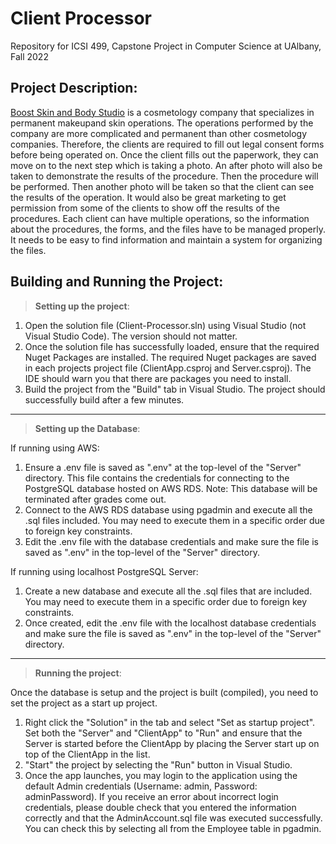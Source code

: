 # Client Processor
Repository for ICSI 499, Capstone Project in Computer Science at UAlbany, Fall 2022

## Project Description:
[Boost Skin and Body Studio](https://boostskinbody.com/) is a cosmetology company that specializes in permanent makeupand skin operations. The operations performed by the company are more complicated and permanent than other cosmetology companies. Therefore, the clients are required to fill out legal consent forms before being operated on. Once the client fills out the paperwork, they can move on to the next step which is taking a photo. An after photo will also be taken to demonstrate the results of the procedure. Then the procedure will be performed. Then another photo will be taken so that the client can see the results of the operation. It would also be great marketing to get permission from some of the clients to show off the results of the procedures. Each client can have multiple operations, so the information about the procedures, the forms, and the files have to be managed properly. It needs to be easy to find information and maintain a system for organizing the files.

## Building and Running the Project:
> **Setting up the project**:

1) Open the solution file (Client-Processor.sln) using Visual Studio (not Visual Studio Code). The version should not matter.
2) Once the solution file has successfully loaded, ensure that the required Nuget Packages are installed. The required Nuget packages are saved in each projects project file (ClientApp.csproj and Server.csproj). The IDE should warn you that there are packages you need to install.
3) Build the project from the "Build" tab in Visual Studio. The project should successfully build after a few minutes.

--------------------------------------------------
> **Setting up the Database**:

If running using AWS: 
1) Ensure a .env file is saved as ".env" at the top-level of the "Server" directory. This file contains the credentials for connecting to the PostgreSQL database hosted on AWS RDS. Note: This database will be terminated after grades come out.
2) Connect to the AWS RDS database using pgadmin and execute all the .sql files included. You may need to execute them in a specific order due to foreign key constraints.
3) Edit the .env file with the database credentials and make sure the file is saved as ".env" in the top-level of the "Server" directory.

If running using localhost PostgreSQL Server:
1) Create a new database and execute all the .sql files that are included. You may need to execute them in a specific order due to foreign key constraints.
2) Once created, edit the .env file with the localhost database credentials and make sure the file is saved as ".env" in the top-level of the "Server" directory.

--------------------------------------------------
> **Running the project**:

Once the database is setup and the project is built (compiled), you need to set the project as a start up project.
1) Right click the "Solution" in the tab and select "Set as startup project". Set both the "Server" and "ClientApp" to "Run" and ensure that the Server is started before the ClientApp by placing the Server start up on top of the ClientApp in the list.
2) "Start" the project by selecting the "Run" button in Visual Studio. 
3) Once the app launches, you may login to the application using the default Admin credentials (Username: admin, Password: adminPassword). If you receive an error about incorrect login credentials, please double check that you entered the information correctly and that the AdminAccount.sql file was executed successfully. You can check this by selecting all from the Employee table in pgadmin.
